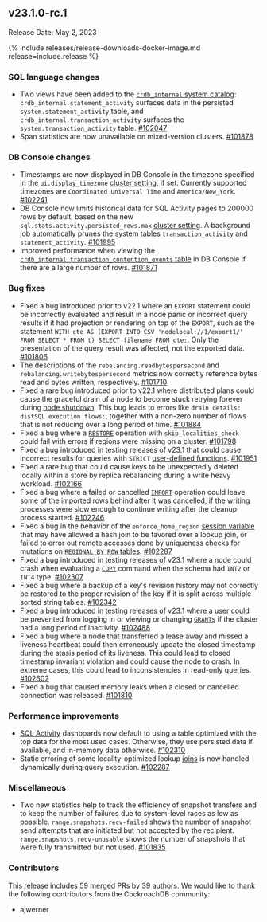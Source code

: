## v23.1.0-rc.1

Release Date: May 2, 2023

{% include releases/release-downloads-docker-image.md release=include.release %}

<h3 id="v23-1-0-rc-1-sql-language-changes">SQL language changes</h3>

- Two views have been added to the [`crdb_internal` system catalog](../v23.1/crdb-internal.html): `crdb_internal.statement_activity` surfaces data in the persisted `system.statement_activity` table, and `crdb_internal.transaction_activity` surfaces the `system.transaction_activity` table. [#102047][#102047]
- Span statistics are now unavailable on mixed-version clusters. [#101878][#101878]

<h3 id="v23-1-0-rc-1-db-console-changes">DB Console changes</h3>

- Timestamps are now displayed in DB Console in the timezone specified in the `ui.display_timezone` [cluster setting](../v23.1/cluster-settings.html), if set. Currently supported timezones are `Coordinated Universal Time` and `America/New_York`. [#102241][#102241]
- DB Console now limits historical data for SQL Activity pages to 200000 rows by default, based on the new `sql.stats.activity.persisted_rows.max` [cluster setting](../v23.1/cluster-settings.html). A background job automatically prunes the system tables `transaction_activity` and `statement_activity`. [#101995][#101995]
- Improved performance when viewing the [`crdb_internal.transaction_contention_events` table](../v23.1/crdb-internal.html) in DB Console if there are a large number of rows. [#101871][#101871]

<h3 id="v23-1-0-rc-1-bug-fixes">Bug fixes</h3>

- Fixed a bug introduced prior to v22.1 where an `EXPORT` statement could be incorrectly evaluated and result in a node panic or incorrect query results if it had projection or rendering on top of the `EXPORT`, such as the statement `WITH cte AS (EXPORT INTO CSV 'nodelocal://1/export1/' FROM SELECT * FROM t) SELECT filename FROM cte;`. Only the presentation of the query result was affected, not the exported data. [#101806][#101806]
- The descriptions of the `rebalancing.readbytespersecond` and `rebalancing.writebytespersecond` metrics now correctly reference bytes read and bytes written, respectively. [#101710][#101710]
- Fixed a rare bug introduced prior to v22.1 where distributed plans could cause the graceful drain of a node to become stuck retrying forever during [node shutdown](../v23.1/node-shutdown.html). This bug leads to errors like `drain details: distSQL execution flows:`, together with a non-zero number of flows that is not reducing over a long period of time. [#101884][#101884]
- Fixed a bug where a [`RESTORE`](../v23.1/restore.html) operation with `skip_localities_check` could fail with errors if regions were missing on a cluster. [#101798][#101798]
- Fixed a bug introduced in testing releases of v23.1 that could cause incorrect results for queries with `STRICT` [user-defined functions](../v23.1/user-defined-functions.html). [#101951][#101951]
- Fixed a rare bug that could cause keys to be unexpectedly deleted locally within a store by replica rebalancing during a write heavy workload. [#102166][#102166]
- Fixed a bug where a failed or cancelled [`IMPORT`](../v23.1/import.html) operation could leave some of the imported rows behind after it was cancelled, if the writing processes were slow enough to continue writing after the cleanup process started. [#102246][#102246]
- Fixed a bug in the behavior of the `enforce_home_region` [session variable](../v23.1/set-vars.html) that may have allowed a hash join to be favored over a lookup join, or failed to error out remote accesses done by uniqueness checks for mutations on [`REGIONAL BY ROW` tables](../v23.1/regional-tables.html). [#102287][#102287]
- Fixed a bug introduced in testing releases of v23.1 where a node could crash when evaluating a [`COPY`](../v23.1/copy-from.html) command when the schema had `INT2` or `INT4` type. [#102307][#102307]
- Fixed a bug where a backup of a key's revision history may not correctly be restored to the proper revision of the key if it is split across multiple sorted string tables. [#102342][#102342]
- Fixed a bug introduced in testing releases of v23.1 where a user could be prevented from logging in or viewing or changing [`GRANT`s](../v23.1/grant.html) if the cluster had a long period of inactivity. [#102488][#102488]
- Fixed a bug where a node that transferred a lease away and missed a liveness heartbeat could then erroneously update the closed timestamp during the stasis period of its liveness. This could lead to closed timestamp invariant violation and could cause the node to crash. In extreme cases, this could lead to inconsistencies in read-only queries. [#102602][#102602]
- Fixed a bug that caused memory leaks when a closed or cancelled connection was released. [#101810][#101810]

<h3 id="v23-1-0-rc-1-performance-improvements">Performance improvements</h3>

- [SQL Activity](../v23.1/ui-sql-dashboard.html) dashboards now default to using a table optimized with the top data for the most used cases. Otherwise, they use persisted data if available, and in-memory data otherwise. [#102310][#102310]
- Static erroring of some locality-optimized lookup [joins](../v23.1/joins.html) is now handled dynamically during query execution. [#102287][#102287]

<h3 id="v23-1-0-rc-1-miscellaneous">Miscellaneous</h3>

- Two new statistics help to track the efficiency of snapshot transfers and to keep the number of failures due to system-level races as low as possible. `range.snapshots.recv-failed` shows the number of snapshot send attempts that are initiated but not accepted by the recipient. `range.snapshots.recv-unusable` shows the number of snapshots that were fully transmitted but not used. [#101835][#101835]

<div class="release-note-contributors" markdown="1">

<h3 id="v23-1-0-rc-1-contributors">Contributors</h3>

This release includes 59 merged PRs by 39 authors.
We would like to thank the following contributors from the CockroachDB community:

- ajwerner

</div>

[#101710]: https://github.com/cockroachdb/cockroach/pull/101710
[#101798]: https://github.com/cockroachdb/cockroach/pull/101798
[#101806]: https://github.com/cockroachdb/cockroach/pull/101806
[#101810]: https://github.com/cockroachdb/cockroach/pull/101810
[#101835]: https://github.com/cockroachdb/cockroach/pull/101835
[#101871]: https://github.com/cockroachdb/cockroach/pull/101871
[#101878]: https://github.com/cockroachdb/cockroach/pull/101878
[#101884]: https://github.com/cockroachdb/cockroach/pull/101884
[#101951]: https://github.com/cockroachdb/cockroach/pull/101951
[#101995]: https://github.com/cockroachdb/cockroach/pull/101995
[#101997]: https://github.com/cockroachdb/cockroach/pull/101997
[#102047]: https://github.com/cockroachdb/cockroach/pull/102047
[#102166]: https://github.com/cockroachdb/cockroach/pull/102166
[#102241]: https://github.com/cockroachdb/cockroach/pull/102241
[#102246]: https://github.com/cockroachdb/cockroach/pull/102246
[#102287]: https://github.com/cockroachdb/cockroach/pull/102287
[#102307]: https://github.com/cockroachdb/cockroach/pull/102307
[#102310]: https://github.com/cockroachdb/cockroach/pull/102310
[#102342]: https://github.com/cockroachdb/cockroach/pull/102342
[#102488]: https://github.com/cockroachdb/cockroach/pull/102488
[#102602]: https://github.com/cockroachdb/cockroach/pull/102602
[89e1a0086]: https://github.com/cockroachdb/cockroach/commit/89e1a0086
